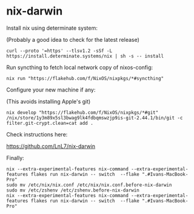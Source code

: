 # nix-darwin

Install nix using determinate system:

(Probably a good idea to check for the latest release)

```console
curl --proto '=https' --tlsv1.2 -sSf -L https://install.determinate.systems/nix | sh -s -- install
```

Run syncthing to fetch local network copy of nixos-config:

```console
nix run "https://flakehub.com/f/NixOS/nixpkgs/*#syncthing"
```

Configure your new machine if any:

(This avoids installing Apple's git)

```console
nix develop "https://flakehub.com/f/NixOS/nixpkgs/*#git"
/nix/store/1y3m89x5sl3bwag9lk4fdbqmswzjp9is-git-2.44.1/bin/git -c filter.git-crypt.clean=cat add .
```

Check instructions here:

<https://github.com/LnL7/nix-darwin>

Finally:

```console
nix --extra-experimental-features nix-command --extra-experimental-features flakes run nix-darwin -- switch  --flake ".#Ivans-MacBook-Pro"
sudo mv /etc/nix/nix.conf /etc/nix/nix.conf.before-nix-darwin
sudo mv /etc/zshenv /etc/zshenv.before-nix-darwin
nix --extra-experimental-features nix-command --extra-experimental-features flakes run nix-darwin -- switch  --flake ".#Ivans-MacBook-Pro"
```
